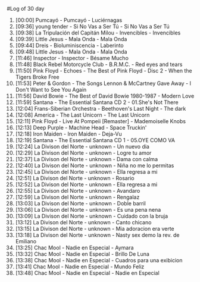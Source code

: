 #Log of 30 day

1. [00:00] Pumcayó - Pumcayó - Luciérnagas
1. [09:36] young tender - Si No Vas a Ser Tú - Si No Vas a Ser Tú
1. [09:38] La Tripulación del Capitán Milou - Invencibles - Invencibles
1. [09:39] Little Jesus - Mala Onda - Mala Onda
1. [09:44] Dreis - Bioluminiscencia - Laberinto
1. [09:48] Little Jesus - Mala Onda - Mala Onda
1. [11:46] Inspector - Inspector - Bésame Mucho
1. [11:48] Black Rebel Motorcycle Club - B.R.M.C. - Red eyes and tears
1. [11:50] Pink Floyd - Echoes - The Best of Pink Floyd - Disc 2 - When the Tigers Broke Free
1. [11:53] Peter & Gordon - The Songs Lennon & McCartney Gave Away - I Don't Want to See You Again
1. [11:56] David Bowie - The Best of David Bowie 1980-1987 - Modern Love
1. [11:59] Santana - The Essential Santana CD 2 - 01.She's Not There
1. [12:04] Frans-Siberian Orchestra - Beethoven's Last Night - The dark
1. [12:08] America - The Last Unicorn - The Last Unicorn
1. [12:11] Pink Floyd - Live At Pompeii [Remaster] - Mademoiselle Knobs
1. [12:13] Deep Purple - Machine Head - Space Truckin'
1. [12:18] Iron Maiden - Iron Maiden - Deja-Vu
1. [12:19] Santana - The Essential Santana CD 1 - 05.OYE COMO VA
1. [12:24] La Divison del Norte - unknown - Un nuevo dia
1. [12:29] La Divison del Norte - unknown - Logre tu amor
1. [12:37] La Divison del Norte - unknown - Dama con calma
1. [12:40] La Divison del Norte - unknown - Niña no me lo permitas
1. [12:45] La Divison del Norte - unknown - Ella regresa a mi
1. [12:51] La Divison del Norte - unknown - Rosario
1. [12:52] La Divison del Norte - unknown - Ella regresa a mi
1. [12:55] La Divison del Norte - unknown - Avandaro
1. [12:59] La Divison del Norte - unknown - Rengalaz
1. [13:03] La Divison del Norte - unknown - Doble barril
1. [13:06] La Divison del Norte - unknown - Es una pena nena
1. [13:09] La Divison del Norte - unknown - Cuidado con la bruja
1. [13:12] La Divison del Norte - unknown - Canto chicano
1. [13:15] La Divison del Norte - unknown - Mia adoracion era verte
1. [13:18] La Divison del Norte - unknown - Nasty sex demo la rev. de Emiliano
1. [13:25] Chac Mool - Nadie en Especial - Aymara
1. [13:32] Chac Mool - Nadie en Especial - Brillo De Luna
1. [13:38] Chac Mool - Nadie en Especial - Cuadros para una exibicion
1. [13:41] Chac Mool - Nadie en Especial - Mundo Feliz
1. [13:48] Chac Mool - Nadie en Especial - Nadie en Especial
